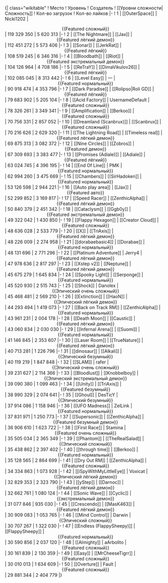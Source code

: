 {| class="wikitable"
! Место
! Уровень
! Создатель
! [[Уровни сложности|Сложность]]
! Кол-во загрузок
! Кол-во лайков
|-
! 1
| [[OuterSpace]]
| Nicki1202
| <center>{{Featured сложный}}</center>
| 119 329 350
| 5 620 313
|-
! 2
| [[The Nightmare]]
| [[Jax]]
| <center>{{Featured лёгкий демон}}</center>
| 112 451 272
| 5 573 406
|-
! 3
| [[Sonar]]
| [[JerkRat]]
| <center>{{Featured лёгкий}}</center>
| 108 519 245
| 6 346 316
|-
! 4
| [[Bloodbath]]
| [[Riot]]
| <center>{{Featured экстремальный демон}}</center>
| 104 126 964
| 4 708 186
|-
! 5
| [[ReTraY]]
| [[DimaVikulov26]]
| <center>{{Featured лёгкий}}</center>
| 102 085 045
| 8 313 442
|-
! 6
| [[Level Easy]]
| —
| <center>{{Featured нормальный}}</center>
| 90 918 474
| 4 353 796
|-
! 7
| [[Dark Paradise]]
| [[Rolipso|Roli GD]]
| <center>{{Featured лёгкий}}</center>
| 79 683 902
| 5 205 104
|-
! 8
| [[Acid Factory]]
| UsernameDefault
| <center>{{Featured сложный}}</center>
| 78 326 261
| 3 349 341
|-
! 9
| [[Amplification]]
| [[Berkoo]]
| <center>{{Featured сложный}}</center>
| 70 756 331
| 2 857 052
|-
! 10
| [[Dreamland (Scanbrux)]]
| [[Scanbrux]]
| <center>{{Featured сложный}}</center>
| 70 216 626
| 2 629 320
|-
! 11
| [[The Lightning Road]]
| [[Timeless real]]
| <center>{{Featured лёгкий демон}}</center>
| 69 875 313
| 3 082 372
|-
! 12
| [[Nine Circles]]
| [[Zobros]]
| <center>{{Featured демон}}</center>
| 67 309 693
| 3 383 477
|-
! 13
| [[Promises (Adiale)]]
| [[Adiale]]
| <center>{{Featured лёгкий}}</center>
| 63 024 745
| 4 396 195
|-
! 14
| [[End Of Line]]
| PMK
| <center>{{Featured нормальный}}</center>
| 62 994 260
| 3 475 669
|-
! 15
| [[Chambers]]
| [[SirHadoken]]
| <center>{{Featured нормальный}}</center>
| 53 126 598
| 2 944 221
|-
! 16
| [[Auto play area]]
| [[Jax]]
| <center>{{Featured авто}}</center>
| 52 299 852
| 3 169 817
|-
! 17
| [[Speed Racer]]
| [[ZenthicAlpha]]
| <center>{{Featured лёгкий демон}}</center>
| 50 840 379
| 2 451 342
|-
! 18
| [[Cataclysm]]
| [[Ggb0y]]
| <center>{{Featured экстремальный демон}}</center>
| 49 322 042
| 1 430 850
|-
! 19
| [[Flappy Hexagon]]
| [[Creator Cloud]]
| <center>{{Featured сложный}}</center>
| 48 636 028
| 2 533 779
|-
! 20
| [[X]]
| [[TriAxis]]
| <center>{{Featured лёгкий демон}}</center>
| 48 226 009
| 2 274 958
|-
! 21
| [[dorabaebasic4]]
| [[Dorabae]]
| <center>{{Featured нормальный}}</center>
| 48 131 696
| 2 771 296
|-
! 22
| [[Platinum Adventure]]
| Jerry4
| <center>{{Featured лёгкий демон}}</center>
| 47 978 636
| 2 817 297
|-
! 23
| [[Xstep v2]]
| [[Neptune]]
| <center>{{Featured лёгкий демон}}</center>
| 45 675 279
| 1 645 834
|-
! 24
| [[Spooky Light]]
| [[Serponge]]
| <center>{{Featured нормальный}}</center>
| 45 520 930
| 2 515 743
|-
! 25
| [[Shock]]
| Danolex
| <center>{{Эпический очень сложный}}</center>
| 45 468 481
| 2 569 210
|-
! 26
| [[Extinction]]
| [[HaoN]]
| <center>{{Эпический лёгкий демон}}</center>
| 44 293 494
| 1 419 073
|-
! 27
| [[Back on Track RM]]
| [[ZenthicAlpha]]
| <center>{{Featured нормальный}}</center>
| 43 961 231
| 2 004 178
|-
! 28
| [[Death Moon]]
| [[Caustic]]
| <center>{{Featured лёгкий демон}}</center>
| 43 060 834
| 2 030 030
|-
! 29
| [[Infernal Arena]]
| [[Suomi]]
| <center>{{Featured нормальный}}</center>
| 41 146 845
| 2 353 607
|-
! 30
| [[Laser Room]]
| [[TrueNature]]
| <center>{{Featured лёгкий демон}}</center>
| 40 713 281
| 1 226 796
|-
! 31
| [[dinosaur]]
| [[Alkali]]
| <center>{{Эпический безумный}}</center>
| 40 119 219
| 1 847 848
|-
! 32
| [[SLAM]]
| rafer
| <center>{{Эпический очень сложный}}</center>
| 39 231 627
| 2 114 366
|-
! 33
| [[Bloodlust]]
| [[Knobbelboy]]
| <center>{{Эпический экстремальный демон}}</center>
| 39 090 380
| 1 099 463
|-
! 34
| [[Unity]]
| [[TriAxis]]
| <center>{{Featured безумный}}</center>
| 38 990 329
| 2 074 641
|-
! 35
| [[Ghoul]]
| DesTicY
| <center>{{Эпический безумный}}</center>
| 37 914 086
| 1 158 946
|-
! 36
| [[UFO Madness]]
| ZelLink
| <center>{{Featured нормальный}}</center>
| 37 831 971
| 1 250 773
|-
! 37
| [[Supersonic]]
| [[ZenthicAlpha]]
| <center>{{Featured безумный демон}}</center>
| 36 906 610
| 1 623 722
|-
! 38
| [[First Race]]
| Stamina
| <center>{{Featured очень сложный}}</center>
| 35 505 034
| 2 365 349
|-
! 39
| [[Phantom]]
| [[TheRealSalad]]
| <center>{{Эпический сложный}}</center>
| 35 438 862
| 2 397 402
|-
! 40
| [[through time]]
| [[Berkoo]]
| <center>{{Featured нормальный}}</center>
| 35 128 565
| 2 864 699
|-
! 41
| [[Dry Out RM]]
| [[ZenthicAlpha]]
| <center>{{Featured сложный}}</center>
| 34 334 863
| 1 073 928
|-
! 42
| [[iSpyWithMyLittleEye]]
| Voxicat
| <center>{{Эпический лёгкий демон}}</center>
| 32 829 353
| 2 323 790
|-
! 43
| [[yStep]]
| [[Darnoc]]
| <center>{{Featured лёгкий демон}}</center>
| 32 662 761
| 1 080 124
|-
! 44
| [[Sonic Wave]]
| [[Cyclic]]
| <center>{{экстремальный демон}}</center>
| 31 077 846
| 935 030
|-
! 45
| [[Crescendo]]
| [[MasK463]]
| <center>{{Featured лёгкий демон}}</center>
| 30 909 083
| 1 053 765
|-
! 46
| [[Mind Control]]
| Darwin
| <center>{{Эпический сложный}}</center>
| 30 707 267
| 1 322 030
|-
! 47
| [[Endless (FlappySheepy)]]
| [[FlappySheepy]]
| <center>{{Featured нормальный}}</center>
| 30 590 856
| 2 037 120
|-
! 48
| [[Almighty]]
| aArbolito
| <center>{{Featured сложный}}</center>
| 30 161 839
| 2 130 359
|-
! 49
| [[Easy]]
| [[MrCheeseTigrr]]
| <center>{{Featured сложный}}</center>
| 30 010 013
| 1 634 609
|-
! 50
| [[Overture]]
| Fault
| <center>{{Featured сложный}}</center>
| 29 881 344
| 2 404 779
|}